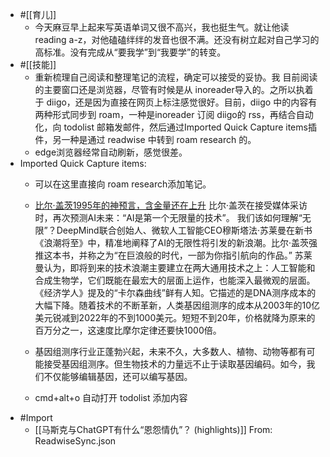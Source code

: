 - #[[育儿]]
    - 今天麻豆早上起来写英语单词又很不高兴，我也挺生气。就让他读 reading a-z，对他磕磕绊绊的发音也很不满。还没有树立起对自己学习的高标准。没有完成从“要我学”到“我要学”的转变。
- #[[技能]]
    - 重新梳理自己阅读和整理笔记的流程，确定可以接受的妥协。我 目前阅读的主要窗口还是浏览器，尽管有时候是从 inoreader导入的。之所以执着于 diigo，还是因为直接在网页上标注感觉很好。目前，diigo 中的内容有两种形式同步到 roam，一种是inoreader 订阅 diigo的 rss，再结合自动化，向 todolist 邮箱发邮件，然后通过Imported Quick Capture items插件，另一种是通过 readwise 中转到 roam research 的。
    - edge浏览器经常自动刷新，感觉很差。
- Imported Quick Capture items:
    - 可以在这里直接向 roam research添加笔记。
    - [比尔·盖茨1995年的神预言，含金量还在上升](https://mp.weixin.qq.com/s/6effNNCrjOSBQ19YXheQtA)
比尔·盖茨在接受媒体采访时，再次预测AI未来：“AI是第一个无限量的技术”。
我们该如何理解“无限”？DeepMind联合创始人、微软人工智能CEO穆斯塔法·苏莱曼在新书《浪潮将至》中，精准地阐释了AI的无限性将引发的新浪潮。比尔·盖茨强推这本书，并称之为“在巨浪般的时代，一部为你指引航向的作品。”
苏莱曼认为，即将到来的技术浪潮主要建立在两大通用技术之上：人工智能和合成生物学，它们既能在最宏大的层面上运作，也能深入最微观的层面。
《经济学人》提及的“卡尔森曲线”鲜有人知。它描述的是DNA测序成本的大幅下降。随着技术的不断革新，人类基因组测序的成本从2003年的10亿美元锐减到2022年的不到1000美元。短短不到20年，价格就降为原来的百万分之一，这速度比摩尔定律还要快1000倍。

    - 基因组测序行业正蓬勃兴起，未来不久，大多数人、植物、动物等都有可能接受基因组测序。但生物技术的力量远不止于读取基因编码。如今，我们不仅能够编辑基因，还可以编写基因。 
    - cmd+alt+o 自动打开 todolist 添加内容
- #Import
    - [[马斯克与ChatGPT有什么“恩怨情仇”？ (highlights)]] From: ReadwiseSync.json


